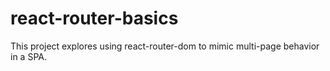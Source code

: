 # react-router-basics
This project explores using react-router-dom to mimic multi-page behavior in a SPA.

